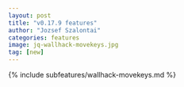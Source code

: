```yaml
---
layout: post
title: "v0.17.9 features"
author: "Jozsef Szalontai"
categories: features
image: jq-wallhack-movekeys.jpg
tag: [new]
---
```


{% include subfeatures/wallhack-movekeys.md %}